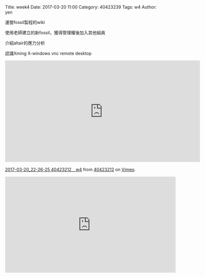 Title: week4
Date: 2017-03-20 11:00
Category: 40423239
Tags: w4
Author: yen

運營fossil製程的wiki
<!-- PELICAN_END_SUMMARY -->
<p>使用老師建立的新fossil，獲得管理權後加入其他組員</p>
<p>介紹altair的應力分析</p>
<p>認識Xming X-windows vnc remote desktop</p>

<iframe src="https://player.vimeo.com/video/209206357" width="640" height="333" frameborder="0" webkitallowfullscreen mozallowfullscreen allowfullscreen></iframe>
<p><a href="https://vimeo.com/209206357">2017-03-20_22-26-25 40423212﹍w4</a> from <a href="https://vimeo.com/user45523667">40423212</a> on <a href="https://vimeo.com">Vimeo</a>.</p>

<iframe width="560" height="315" src="https://www.youtube.com/embed/fp4Njvjatjk" frameborder="0" allowfullscreen></iframe>